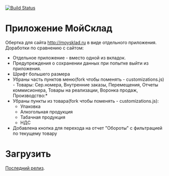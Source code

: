 [![Build Status](https://travis-ci.org/Maxim-Filimonov/moysklad-desktop.svg?branch=master)](https://travis-ci.org/Maxim-Filimonov/moysklad-desktop)

# Приложение МойСклад

Обертка для сайта http://moysklad.ru в виде отдельного приложения.
Доработки по сравнению с сайтом:

- Отдельное приложение - вместо одной из вкладок.
- Предупреждения о сохранении данных при попытке выйти из приложения.
- Шрифт большего размера
- Убраны часть пунктов меню(fork чтобы поменять - customizations.js) - Товары: Сер.номера, Внутренние заказы, Перемещения, Отчеты коммисионера, Товары на реализации, Воронка продаж, Производство:\*
- Убраны пункты из товара(fork чтобы поменять - customizations.js):
  - Упаковка
  - Алкогольная продукция
  - Табачная продукция
  - НДС
- Добавлена кнопка для перехода на отчет "Обороты" с фильтрацией по текущему товару

# Загрузить

[Последний релиз](https://github.com/Maxim-Filimonov/moysklad-desktop/releases/latest).
